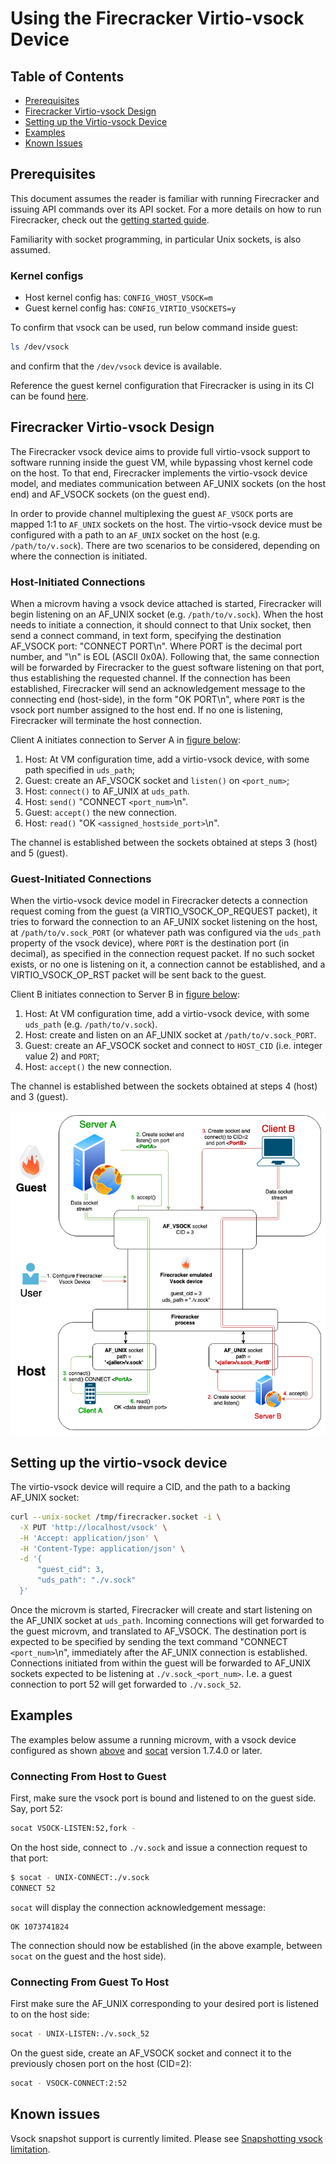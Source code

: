 # Using the Firecracker Virtio-vsock Device

## Table of Contents

- [Prerequisites](#prerequisites)
- [Firecracker Virtio-vsock Design](#firecracker-virtio-vsock-design)
- [Setting up the Virtio-vsock Device](#setting-up-the-virtio-vsock-device)
- [Examples](#examples)
- [Known Issues](#known-issues)

## Prerequisites

This document assumes the reader is familiar with running Firecracker and
issuing API commands over its API socket. For a more details on how to run
Firecracker, check out the [getting started guide](getting-started.md).

Familiarity with socket programming, in particular Unix sockets, is also
assumed.

### Kernel configs

- Host kernel config has: `CONFIG_VHOST_VSOCK=m`
- Guest kernel config has: `CONFIG_VIRTIO_VSOCKETS=y`

To confirm that vsock can be used, run below command inside guest:

```bash
ls /dev/vsock
```

and confirm that the `/dev/vsock` device is available.

Reference the guest kernel configuration that Firecracker is
using in its CI can be found [here](../resources/guest_configs/).

## Firecracker Virtio-vsock Design

The Firecracker vsock device aims to provide full virtio-vsock support to
software running inside the guest VM, while bypassing vhost kernel code on the
host. To that end, Firecracker implements the virtio-vsock device model, and
mediates communication between AF_UNIX sockets (on the host end) and AF_VSOCK
sockets (on the guest end).

In order to provide channel multiplexing the guest `AF_VSOCK` ports are mapped
1:1 to `AF_UNIX` sockets on the host. The virtio-vsock device must be
configured with a path to an `AF_UNIX` socket on the host (e.g.
`/path/to/v.sock`). There are two scenarios to be considered, depending on
where the connection is initiated.

### Host-Initiated Connections

When a microvm having a vsock device attached is started, Firecracker will
begin listening on an AF_UNIX socket (e.g. `/path/to/v.sock`). When the host
needs to initiate a connection, it should connect to that Unix socket, then
send a connect command, in text form, specifying the destination AF_VSOCK port:
"CONNECT PORT\n". Where PORT is the decimal port number, and "\n" is EOL (ASCII
0x0A). Following that, the same connection will be forwarded by Firecracker to
the guest software listening on that port, thus establishing the requested
channel. If the connection has been established, Firecracker will send an
acknowledgement message to the connecting end (host-side), in the form
"OK PORT\n", where `PORT` is the vsock port number assigned to
the host end. If no one is listening, Firecracker will terminate the host
connection.

Client A initiates connection to Server A in [figure below](#vsock-connections):

1. Host: At VM configuration time, add a virtio-vsock device, with some path
   specified in `uds_path`;
1. Guest: create an AF_VSOCK socket and `listen()` on `<port_num>`;
1. Host: `connect()` to AF_UNIX at `uds_path`.
1. Host: `send()` "CONNECT `<port_num>`\n".
1. Guest: `accept()` the new connection.
1. Host: `read()` "OK `<assigned_hostside_port>`\n".

The channel is established between the sockets obtained at steps 3 (host)
and 5 (guest).

### Guest-Initiated Connections

When the virtio-vsock device model in Firecracker detects a connection request
coming from the guest (a VIRTIO_VSOCK_OP_REQUEST packet), it tries to forward
the connection to an AF_UNIX socket listening on the host, at
`/path/to/v.sock_PORT` (or whatever path was configured via the `uds_path`
property of the vsock device), where `PORT` is the destination port (in
decimal), as specified in the connection request packet. If no such socket
exists, or no one is listening on it, a connection cannot be established, and a
VIRTIO_VSOCK_OP_RST packet will be sent back to the guest.

Client B initiates connection to Server B in [figure below](#vsock-connections):

1. Host: At VM configuration time, add a virtio-vsock device, with some
   `uds_path` (e.g. `/path/to/v.sock`).
1. Host: create and listen on an AF_UNIX socket at `/path/to/v.sock_PORT`.
1. Guest: create an AF_VSOCK socket and connect to `HOST_CID` (i.e. integer
   value 2) and `PORT`;
1. Host: `accept()` the new connection.

The channel is established between the sockets obtained at steps 4 (host)
and 3 (guest).

![Vsock Connections](
images/vsock-connections.png?raw=true
"Vsock Connections")

## Setting up the virtio-vsock device

The virtio-vsock device will require a CID, and the path to a backing
AF_UNIX socket:

```bash
curl --unix-socket /tmp/firecracker.socket -i \
  -X PUT 'http://localhost/vsock' \
  -H 'Accept: application/json' \
  -H 'Content-Type: application/json' \
  -d '{
      "guest_cid": 3,
      "uds_path": "./v.sock"
  }'
```

Once the microvm is started, Firecracker will create and start listening on the
AF_UNIX socket at `uds_path`. Incoming connections will get forwarded to the
guest microvm, and translated to AF_VSOCK. The destination port is expected to
be specified by sending the text command "CONNECT `<port_num>`\n", immediately
after the AF_UNIX connection is established. Connections initiated from within
the guest will be forwarded to AF_UNIX sockets expected to be listening at
`./v.sock_<port_num>`. I.e. a guest connection to port 52 will get forwarded to
`./v.sock_52`.

## Examples

The examples below assume a running microvm, with a vsock device configured as
shown [above](#setting-up-the-virtio-vsock-device) and
[socat](http://www.dest-unreach.org/socat/) version 1.7.4.0 or later.

### Connecting From Host to Guest

First, make sure the vsock port is bound and listened to on the guest side.
Say, port 52:

```bash
socat VSOCK-LISTEN:52,fork -
```

On the host side, connect to `./v.sock` and issue a connection request to that
port:

```bash
$ socat - UNIX-CONNECT:./v.sock
CONNECT 52
```

`socat` will display the connection acknowledgement message:

```console
OK 1073741824
```

The connection should now be established (in the above example, between
`socat` on the guest and the host side).

### Connecting From Guest To Host

First make sure the AF_UNIX corresponding to your desired port is listened to
on the host side:

```bash
socat - UNIX-LISTEN:./v.sock_52
```

On the guest side, create an AF_VSOCK socket and connect it to the previously
chosen port on the host (CID=2):

```bash
socat - VSOCK-CONNECT:2:52
```

## Known issues

Vsock snapshot support is currently limited. Please see
[Snapshotting vsock limitation](snapshotting/snapshot-support.md#vsock-device-limitation).
